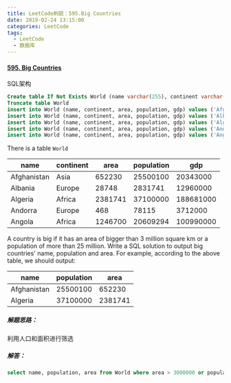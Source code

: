 ```yaml
---
title: LeetCode刷题：595.Big Countries
date: 2019-02-24 13:15:00
categories: LeetCode
tags:
  - LeetCode
  - 数据库
---
```

#### [595\. Big Countries](https://leetcode-cn.com/problems/big-countries/)

SQL架构
```sql
Create table If Not Exists World (name varchar(255), continent varchar(255), area int, population int, gdp int)
Truncate table World
insert into World (name, continent, area, population, gdp) values ('Afghanistan', 'Asia', '652230', '25500100', '20343000000')
insert into World (name, continent, area, population, gdp) values ('Albania', 'Europe', '28748', '2831741', '12960000000')
insert into World (name, continent, area, population, gdp) values ('Algeria', 'Africa', '2381741', '37100000', '188681000000')
insert into World (name, continent, area, population, gdp) values ('Andorra', 'Europe', '468', '78115', '3712000000')
insert into World (name, continent, area, population, gdp) values ('Angola', 'Africa', '1246700', '20609294', '100990000000')
```
There is a table `World`



| name            | continent  | area       | population   | gdp           |
|-----------------|------------|------------|--------------|---------------|
| Afghanistan     | Asia       | 652230     | 25500100     | 20343000      |
| Albania         | Europe     | 28748      | 2831741      | 12960000      |
| Algeria         | Africa     | 2381741    | 37100000     | 188681000     |
| Andorra         | Europe     | 468        | 78115        | 3712000       |
| Angola          | Africa     | 1246700    | 20609294     | 100990000     |

A country is big if it has an area of bigger than 3 million square km or a population of more than 25 million.
Write a SQL solution to output big countries' name, population and area.
For example, according to the above table, we should output:


| name         | population  | area         |
|--------------|-------------|--------------|
| Afghanistan  | 25500100    | 652230       |
| Algeria      | 37100000    | 2381741      |

##### 解题思路：
利用人口和面积进行筛选
##### 解答：
```sql
select name, population, area from World where area > 3000000 or population > 25000000;
```